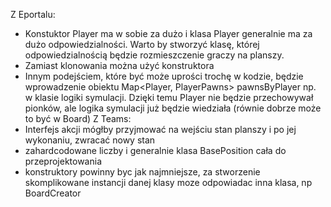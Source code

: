 Z Eportalu:
- Konstuktor Player ma w sobie za dużo i klasa Player generalnie ma za dużo odpowiedzialności. Warto by stworzyć klasę, której odpowiedzialnością będzie rozmieszczenie graczy na planszy.
- Zamiast klonowania można użyć konstruktora
- Innym podejściem, które być może uprości trochę w kodzie, będzie wprowadzenie obiektu Map<Player, PlayerPawns> pawnsByPlayer np. w klasie logiki symulacji. Dzięki temu Player nie będzie przechowywał pionków, ale logika symulacji już będzie wiedziała (równie dobrze może to być w Board)
Z Teams:
- Interfejs akcji mógłby przyjmować na wejściu stan planszy i po jej wykonaniu, zwracać nowy stan
- zahardcodowane liczby i generalnie klasa BasePosition cała do przeprojektowania
- konstruktory powinny byc jak najmniejsze, za stworzenie skomplikowane instancji danej klasy moze odpowiadac inna klasa, np BoardCreator